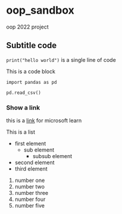# oop_sandbox
oop 2022 project
## Subtitle code
`print("hello world")`
is a single line of code

This is a code block
```
import pandas as pd

pd.read_csv()
```

### Show a link
this is a [link](https://docs.microsoft.com/en-us/learn/) for microsoft learn

This is a list 
- first element
    - sub element
        - subsub element
- second element
- third element

1. number one    
2. number two
3. number three
4. number four
5. number five
